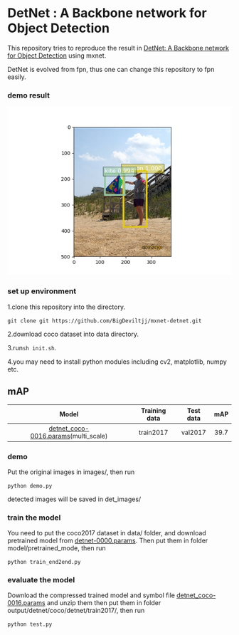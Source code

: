# DetNet : A Backbone network for Object Detection

This repository tries to reproduce the result in [DetNet: A Backbone network for Object Detection](https://arxiv.org/pdf/1804.06215.pdf) using mxnet.

DetNet is evolved from fpn, thus one can change this repository to fpn easily.

### demo result

![demo](https://github.com/BigDeviltjj/mxnet-detnet/blob/master/det_images/000000124442.jpg)

### set up environment

1.clone this repository into the directory.

```
git clone git https://github.com/BigDeviltjj/mxnet-detnet.git
```

2.download coco dataset into data directory.

3.run`sh init.sh`.

4.you may need to install python modules including cv2, matplotlib, numpy etc.

## mAP
|        Model          | Training data    | Test data |  mAP |
|:-----------------:|:----------------:|:---------:|:----:|
| [detnet_coco-0016.params](https://drive.google.com/drive/folders/1Aon21uVFEsWTzDG2m1AMuo8ka-YZlRS3)(multi_scale)| train2017| val2017| 39.7|

### demo

Put the original images in images/, then run

```
python demo.py
```

detected images will be saved in det_images/


### train the model

You need to put the coco2017 dataset in data/ folder, and download pretrained model from [detnet-0000.params](https://drive.google.com/drive/folders/1Aon21uVFEsWTzDG2m1AMuo8ka-YZlRS3). Then put them in folder model/pretrained_mode, then run

```
python train_end2end.py
```

### evaluate the model

Download the compressed trained model and symbol file [detnet_coco-0016.params](https://drive.google.com/drive/folders/1Aon21uVFEsWTzDG2m1AMuo8ka-YZlRS3) and unzip them then put them in folder output/detnet/coco/detnet/train2017/, then run

```
python test.py
```
